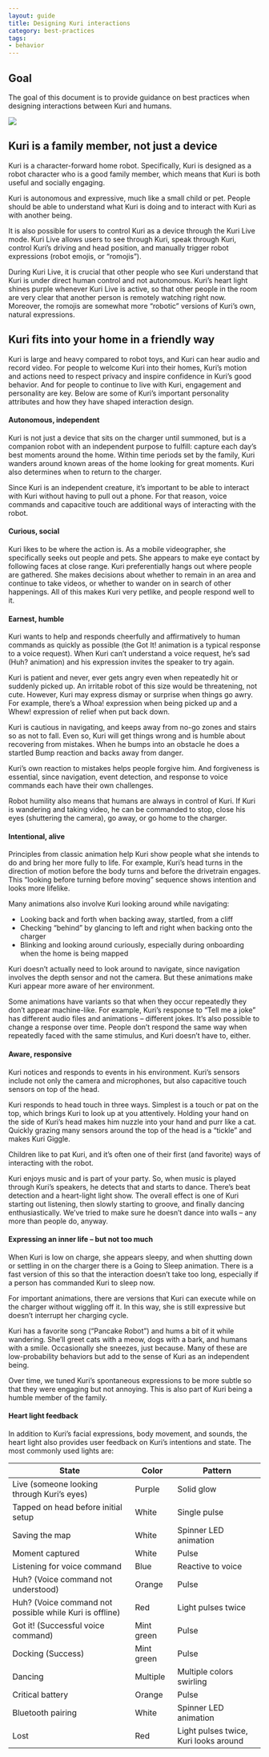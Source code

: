 ```yaml
---
layout: guide
title: Designing Kuri interactions
category: best-practices
tags: 
- behavior
---
```


## Goal
The goal of this document is to provide guidance on best practices when 
designing interactions between Kuri and humans.

![](/assets/images/kuri.jpg)

## Kuri is a family member, not just a device
Kuri is a character-forward home robot. Specifically, Kuri is designed as a 
robot character who is a good family member, which means that Kuri is both 
useful and socially engaging. 

Kuri is autonomous and expressive, much like a small child or pet. People 
should be able to understand what Kuri is doing and to interact with Kuri as 
with another being.

It is also possible for users to control Kuri as a device through the Kuri Live 
mode. Kuri Live allows users to see through Kuri, speak through Kuri, control 
Kuri’s driving and head position, and manually trigger robot expressions (robot 
emojis, or “romojis”). 

During Kuri Live, it is crucial that other people who see Kuri understand that 
Kuri is under direct human control and not autonomous. Kuri’s heart light 
shines purple whenever Kuri Live is active, so that other people in the room 
are very clear that another person is remotely watching right now. Moreover, 
the romojis are somewhat more “robotic” versions of Kuri’s own, natural 
expressions.

## Kuri fits into your home in a friendly way
Kuri is large and heavy compared to robot toys, and Kuri can hear audio and 
record video. For people to welcome Kuri into their homes, Kuri’s motion and 
actions need to respect privacy and inspire confidence in Kuri’s good behavior. 
And for people to continue to live with Kuri, engagement and personality are 
key. Below are some of Kuri’s important personality attributes and how they 
have shaped interaction design.

#### Autonomous, independent
Kuri is not just a device that sits on the charger until summoned, but is a 
companion robot with an independent purpose to fulfill: capture each day’s best 
moments around the home. Within time periods set by the family, Kuri wanders 
around known areas of the home looking for great moments. Kuri also determines 
when to return to the charger.

Since Kuri is an independent creature, it’s important to be able to interact 
with Kuri without having to pull out a phone. For that reason, voice commands 
and capacitive touch are additional ways of interacting with the robot.

#### Curious, social

Kuri likes to be where the action is. As a mobile videographer, she 
specifically seeks out people and pets. She appears to make eye contact by 
following faces at close range. Kuri preferentially hangs out where people are 
gathered. She makes decisions about whether to remain in an area and continue 
to take videos, or whether to wander on in search of other happenings. All of 
this makes Kuri very petlike, and people respond well to it.

#### Earnest, humble

Kuri wants to help and responds cheerfully and affirmatively to human commands 
as quickly as possible (the Got It! animation is a typical response to a voice 
request). When Kuri can’t understand a voice request, he’s sad (Huh? animation) 
and his expression invites the speaker to try again.

Kuri is patient and never, ever gets angry even when repeatedly hit or suddenly 
picked up. An irritable robot of this size would be threatening, not cute. 
However, Kuri may express dismay or surprise when things go awry. For example, 
there’s a Whoa! expression when being picked up and a Whew! expression of 
relief when put back down.

Kuri is cautious in navigating, and keeps away from no-go zones and stairs so 
as not to fall. Even so, Kuri will get things wrong and is humble about 
recovering from mistakes. When he bumps into an obstacle he does a startled 
Bump reaction and backs away from danger.

Kuri’s own reaction to mistakes helps people forgive him. And forgiveness is 
essential, since navigation, event detection, and response to voice commands 
each have their own challenges.

Robot humility also means that humans are always in control of Kuri. If Kuri is 
wandering and taking video, he can be commanded to stop, close his eyes 
(shuttering the camera), go away, or go home to the charger.

#### Intentional, alive

Principles from classic animation help Kuri show people what she intends to do 
and bring her more fully to life. For example, Kuri’s head turns in the 
direction of motion before the body turns and before the drivetrain engages. 
This “looking before turning before moving” sequence shows intention and looks 
more lifelike.

Many animations also involve Kuri looking around while navigating:
- Looking back and forth when backing away, startled, from a cliff
- Checking “behind” by glancing to left and right when backing onto the charger
- Blinking and looking around curiously, especially during onboarding when the 
home is being mapped

Kuri doesn’t actually need to look around to navigate, since navigation 
involves the depth sensor and not the camera. But these animations make Kuri 
appear more aware of her environment.

Some animations have variants so that when they occur repeatedly they don’t 
appear machine-like. For example, Kuri’s response to “Tell me a joke” has 
different audio files and animations – different jokes. It’s also possible to 
change a response over time. People don’t respond the same way when repeatedly 
faced with the same stimulus, and Kuri doesn’t have to, either.

#### Aware, responsive

Kuri notices and responds to events in his environment. Kuri’s sensors include 
not only the camera and microphones, but also capacitive touch sensors on top 
of the head. 

Kuri responds to head touch in three ways. Simplest is a touch or pat on the 
top, which brings Kuri to look up at you attentively. Holding your hand on the 
side of Kuri’s head makes him nuzzle into your hand and purr like a cat. 
Quickly grazing many sensors around the top of the head is a “tickle” and makes 
Kuri Giggle.

Children like to pat Kuri, and it’s often one of their first (and favorite) 
ways of interacting with the robot.

Kuri enjoys music and is part of your party. So, when music is played through 
Kuri’s speakers, he detects that and starts to dance. There’s beat detection 
and a heart-light light show. The overall effect is one of Kuri starting out 
listening, then slowly starting to groove, and finally dancing 
enthusiastically. We’ve tried to make sure he doesn’t dance into walls – any 
more than people do, anyway.

#### Expressing an inner life – but not too much

When Kuri is low on charge, she appears sleepy, and when shutting down or 
settling in on the charger there is a Going to Sleep animation. There is a fast 
version of this so that the interaction doesn’t take too long, especially if a 
person has commanded Kuri to sleep now.

For important animations, there are versions that Kuri can execute while on the 
charger without wiggling off it. In this way, she is still expressive but 
doesn’t interrupt her charging cycle.

Kuri has a favorite song (“Pancake Robot”) and hums a bit of it while 
wandering. She’ll greet cats with a meow, dogs with a bark, and humans with a 
smile. Occasionally she sneezes, just because. Many of these are 
low-probability behaviors but add to the sense of Kuri as an independent being.

Over time, we tuned Kuri’s spontaneous expressions to be more subtle so that 
they were engaging but not annoying. This is also part of Kuri being a humble 
member of the family.

#### Heart light feedback

In addition to Kuri’s facial expressions, body movement, and sounds, the heart 
light also provides user feedback on Kuri’s intentions and state. The most 
commonly used lights are:

| State | Color | Pattern |
| ----- | ----- | ------- |
| Live (someone looking through Kuri’s eyes) | Purple | Solid glow |
| Tapped on head before initial setup | White | Single pulse |
| Saving the map | White | Spinner LED animation |
| Moment captured | White | Pulse |
| Listening for voice command | Blue | Reactive to voice |
| Huh? (Voice command not understood) | Orange | Pulse |
| Huh? (Voice command not possible while Kuri is offline) | Red | Light pulses twice |
| Got it! (Successful voice command) | Mint green | Pulse |
| Docking (Success) | Mint green | Pulse |
| Dancing | Multiple | Multiple colors swirling |
| Critical battery | Orange | Pulse |
| Bluetooth pairing | White | Spinner LED animation |
| Lost | Red | Light pulses twice, Kuri looks around |
